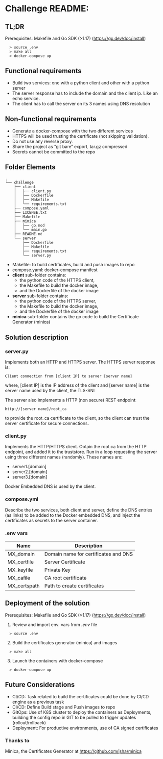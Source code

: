 # Challenge README:

## TL;DR
Prerequisites: Makefile and Go SDK (>1.17) (https://go.dev/doc/install)

``` 
  > source .env
  > make all
  > docker-compose up
```

## Functional requirements
- Build two services: one with a python client and other with a python server
- The server response has to include the domain and the client ip. Like an echo service.
- The client has to call the server on its 3 names using DNS resolution

## Non-functional requirements
- Generate a docker-compose with the two different services
- HTTPS will be used trusting the certificate (not skipping validation).
- Do not use any reverse proxy. 
- Share the project as “git bare” export, tar.gz compressed
- Secrets cannot be committed to the repo

## Folder Elements

```
.
└── challenge
    ├── client
    │   ├── client.py
    │   ├── Dockerfile
    │   ├── Makefile
    │   └── requirements.txt
    ├── compose.yaml
    ├── LICENSE.txt
    ├── Makefile
    ├── minica
    │   ├── go.mod
    │   └── main.go
    ├── README.md
    └── server
        ├── Dockerfile
        ├── Makefile
        ├── requirements.txt
        └── server.py
```
- Makefile: to build certificates, build and push images to repo
- compose.yaml: docker-compose manifest 
- **client** sub-folder contains:
  - the python code of the HTTPS client, 
  - the Makefile to build the docker image, 
  - and the Dockerfile of the docker image 
- **server** sub-folder contains: 
  - the python code of the HTTPS server,
  - the Makefile to build the docker image, 
  - and the Dockerfile of the docker image 
- **minica** sub-folder contains the go code to build the Certificate Generator (minica)

## Solution description

### server.py
Implements both an HTTP and HTTPS server.
The HTTPS server response is: 
```
Client connection from [client IP] to server [server name]
```
where, [client IP] is the IP address of the client and
[server name] is the server name used by the client, the TLS-SNI

The server also implements a HTTP (non secure) REST endpoint:
```
http://[server name]/root_ca
```
to provide the root_ca certificate to the client, so the client can trust the 
server certificate for secure connections.

### client.py
Implements the HTTP/HTTPS client. Obtain the root ca from the HTTP endpoint, and added it to the 
truststore. 
Run in a loop requesting the server using three different names (randomly). These names are:
- server1.[domain]
- server2.[domain]
- server3.[domain]

Docker Embedded DNS is used by the client.

### compose.yml
Describe the two services, both client and server, define the DNS entries (as links) 
to be added to the Docker embedded DNS, and inject the certificates as secrets to the server container.

### .env vars

| Name         | Description                          |
|--------------|--------------------------------------|
| MX_domain    | Domain name for certificates and DNS |
| MX_certfile  | Server Certificate                   |
| MX_keyfile   | Private Key                          |
| MX_cafile    | CA root certificate                  |
| MX_certspath | Path to create certificates          |

## Deployment of the solution

Prerequisites: Makefile and Go SDK (>1.17) (https://go.dev/doc/install)

1. Review and import env. vars from *.env* file
``` 
  > source .env
```
2. Build the certificates generator (minica) and images
``` 
  > make all
```
3. Launch the containers with docker-compose
``` 
  > docker-compose up
```

## Future Considerations
- CI/CD: Task related to build the certificates could be done by CI/CD engine as a previous task
- CI/CD: Define Build stage and Push images to repo
- GitOps: Use of K8S cluster to deploy the containers as Deployments, 
building the config repo in GIT to be pulled to trigger updates (rollout/rollback)
- Deployment: For productive environments, use of CA signed certificates


### Thanks to
Minica, the Certificates Generator at https://github.com/jsha/minica